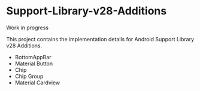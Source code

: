 # Support-Library-v28-Additions

Work in progress

This project contains the implementation details for Android Support Library v28 Additions.
- BottomAppBar
- Material Button
- Chip
- Chip Group
- Material Cardview
